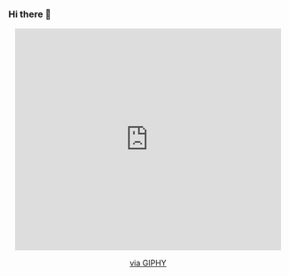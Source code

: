 ### Hi there 👋

<!--
**TimoB2403/TimoB2403** is a ✨ _special_ ✨ repository because its `README.md` (this file) appears on your GitHub profile.

Here are some ideas to get you started:

- 🔭 I’m currently working on ...
- 🌱 I’m currently learning ...
- 👯 I’m looking to collaborate on ...
- 🤔 I’m looking for help with ...
- 💬 Ask me about ...
- 📫 How to reach me: ...
- 😄 Pronouns: ...
- ⚡ Fun fact: ...
-->
<div id="header" align="center">
<iframe src="https://giphy.com/embed/7OMR3y1E9QeYsr9olS" width="480" height="400" frameBorder="0" class="giphy-embed" allowFullScreen></iframe><p><a href="https://giphy.com/stickers/coding-invidgroup-ninja-7OMR3y1E9QeYsr9olS">via GIPHY</a></p>
</div>
